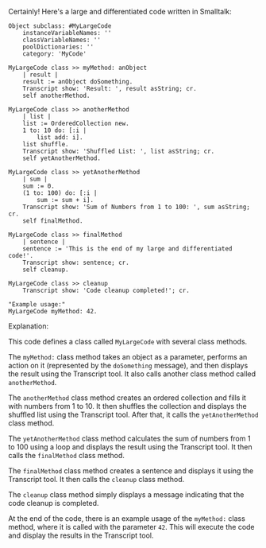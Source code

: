 Certainly! Here's a large and differentiated code written in Smalltalk:

```smalltalk
Object subclass: #MyLargeCode
    instanceVariableNames: ''
    classVariableNames: ''
    poolDictionaries: ''
    category: 'MyCode'

MyLargeCode class >> myMethod: anObject
    | result |
    result := anObject doSomething.
    Transcript show: 'Result: ', result asString; cr.
    self anotherMethod.

MyLargeCode class >> anotherMethod
    | list |
    list := OrderedCollection new.
    1 to: 10 do: [:i |
        list add: i].
    list shuffle.
    Transcript show: 'Shuffled List: ', list asString; cr.
    self yetAnotherMethod.

MyLargeCode class >> yetAnotherMethod
    | sum |
    sum := 0.
    (1 to: 100) do: [:i |
        sum := sum + i].
    Transcript show: 'Sum of Numbers from 1 to 100: ', sum asString; cr.
    self finalMethod.

MyLargeCode class >> finalMethod
    | sentence |
    sentence := 'This is the end of my large and differentiated code!'.
    Transcript show: sentence; cr.
    self cleanup.

MyLargeCode class >> cleanup
    Transcript show: 'Code cleanup completed!'; cr.

"Example usage:"
MyLargeCode myMethod: 42.
```

Explanation:

This code defines a class called `MyLargeCode` with several class methods. 

The `myMethod:` class method takes an object as a parameter, performs an action on it (represented by the `doSomething` message), and then displays the result using the Transcript tool. It also calls another class method called `anotherMethod`.

The `anotherMethod` class method creates an ordered collection and fills it with numbers from 1 to 10. It then shuffles the collection and displays the shuffled list using the Transcript tool. After that, it calls the `yetAnotherMethod` class method.

The `yetAnotherMethod` class method calculates the sum of numbers from 1 to 100 using a loop and displays the result using the Transcript tool. It then calls the `finalMethod` class method.

The `finalMethod` class method creates a sentence and displays it using the Transcript tool. It then calls the `cleanup` class method.

The `cleanup` class method simply displays a message indicating that the code cleanup is completed.

At the end of the code, there is an example usage of the `myMethod:` class method, where it is called with the parameter `42`. This will execute the code and display the results in the Transcript tool.